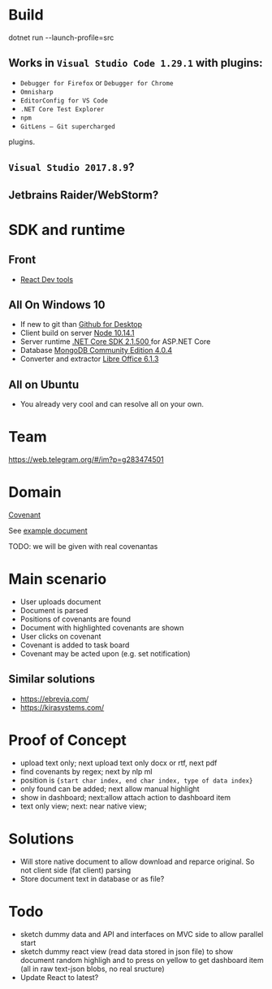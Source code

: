 


# Build

dotnet run --launch-profile=src

## Works in `Visual Studio Code 1.29.1` with plugins:
- `Debugger for Firefox` or `Debugger for Chrome` 
- `Omnisharp`
- `EditorConfig for VS Code`
- `.NET Core Test Explorer`
- `npm`
- `GitLens — Git supercharged`


 plugins.

## `Visual Studio 2017.8.9`?

## Jetbrains Raider/WebStorm?

# SDK and runtime



## Front
- [React Dev tools](https://fb.me/react-devtools)
  
## All On Windows 10 
- If new to git than [Github for Desktop](https://desktop.github.com/)
- Client build on server [Node 10.14.1](https://nodejs.org/dist/v10.14.1/node-v10.14.1-x64.msi)
- Server runtime [.NET Core SDK 2.1.500 ](https://www.microsoft.com/net/download/thank-you/dotnet-sdk-2.1.500-windows-x64-installer) for ASP.NET Core
- Database [MongoDB Community Edition 4.0.4](https://docs.mongodb.com/manual/tutorial/install-mongodb-on-windows/)
- Converter and extractor [Libre Office 6.1.3](https://www.libreoffice.org/download/download/)

## All on Ubuntu
- You already very cool and can resolve all on your own.

# Team

https://web.telegram.org/#/im?p=g283474501

# Domain

[Covenant](https://ru.wikipedia.org/wiki/%D0%9A%D0%BE%D0%B2%D0%B5%D0%BD%D0%B0%D0%BD%D1%82_(%D1%8E%D1%80%D0%B8%D1%81%D0%BF%D1%80%D1%83%D0%B4%D0%B5%D0%BD%D1%86%D0%B8%D1%8F))

See [example document](src/ClientApp/public/document/55db3a1231a04e39983063027839bf36.txt)

TODO: we will be given with real covenantas

# Main scenario

- User uploads document
- Document is parsed
- Positions of covenants are found
- Document with highlighted covenants are  shown
- User clicks on covenant
- Covenant is added to task board
- Covenant may be acted upon (e.g. set notification)

## Similar solutions

- https://ebrevia.com/
- https://kirasystems.com/


# Proof of Concept

- upload text only; next upload text only docx or rtf, next pdf
- find covenants by regex; next by nlp ml
- position is `{start char index, end char index, type of data index}`
- only found can be added; next allow manual highlight
- show in dashboard; next:allow attach action to dashboard item
- text only view; next: near native view;


# Solutions
- Will store native document to allow download and reparce original. So not client side (fat client) parsing
- Store document text in database or as file?

# Todo
- sketch dummy data and API and interfaces on MVC side to allow parallel start
- sketch dummy react view (read data stored in json file) to show document random highligh and to press on yellow to get dashboard item (all in raw text-json blobs, no real sructure)
- Update React to latest?
